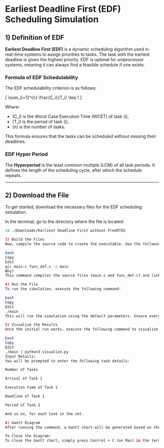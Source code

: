 # Earliest Deadline First (EDF) Scheduling Simulation

## 1) Definition of EDF

**Earliest Deadline First (EDF)** is a dynamic scheduling algorithm used in real-time systems to assign priorities to tasks. The task with the earliest deadline is given the highest priority. EDF is optimal for uniprocessor systems, meaning it can always find a feasible schedule if one exists.

### Formula of EDF Schedulability

The EDF schedulability criterion is as follows:

\[
\sum_{i=1}^{n} \frac{C_i}{T_i} \leq 1
\]

Where:
- \(C_i\) is the Worst Case Execution Time (WCET) of task \(i\),
- \(T_i\) is the period of task \(i\),
- \(n\) is the number of tasks.

This formula ensures that the tasks can be scheduled without missing their deadlines.

### EDF Hyper Period

The **Hyperperiod** is the least common multiple (LCM) of all task periods. It defines the length of the scheduling cycle, after which the schedule repeats.

---

## 2) Download the File

To get started, download the necessary files for the EDF scheduling simulation.

In the terminal, go to the directory where the file is located:

```bash
cd ./Downloads/Earliest Deadline First without FreeRTOS

3) Build the Files
Now, compile the source code to create the executable. Use the following command:

bash
Copy
Edit
gcc main.c func_def.c -o main
Why?
This command compiles the source files (main.c and func_def.c) and links them to create an executable file named main.

4) Run the File
To run the simulation, execute the following command:

bash
Copy
Edit
./main
This will run the simulation using the default parameters. Ensure everything is working as expected.

5) Visualize the Results
Once the initial run works, execute the following command to visualize the task scheduling:

bash
Copy
Edit
./main | python3 visualize.py
Input Details:
You will be prompted to enter the following task details:

Number of Tasks

Arrival of Task 1

Execution time of Task 1

Deadline of Task 1

Period of Task 1

And so on, for each task in the set.

6) Gantt Diagram
After running the command, a Gantt chart will be generated based on the EDF scheduling of your tasks.

To Close the Diagram:
To close the Gantt chart, simply press Control + C (on Mac) in the terminal to stop the script.







